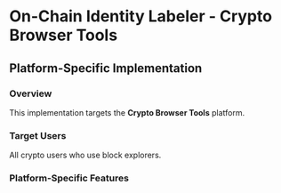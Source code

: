 # On-Chain Identity Labeler - Crypto Browser Tools

## Platform-Specific Implementation

### Overview
This implementation targets the **Crypto Browser Tools** platform.

### Target Users
All crypto users who use block explorers.

### Platform-Specific Features
